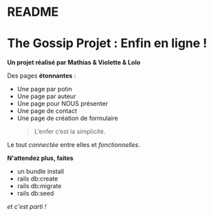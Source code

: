 # README

# The Gossip Projet : Enfin en ligne !

**Un projet réalisé par Mathias & Violette & Lolo**

Des pages **étonnantes** :
* Une page par potin
* Une page par auteur 
* Une page pour NOUS présenter 
* Une page de contact 
* Une page de création de formulaire
  > L’enfer c’est la simplicité.

Le tout _connectée_ entre elles et _fonctionnelles_.

**N'attendez plus, faites**

* un bundle install 
* rails db:create 
* rails db:migrate 
* rails db:seed

*et c'est parti !*